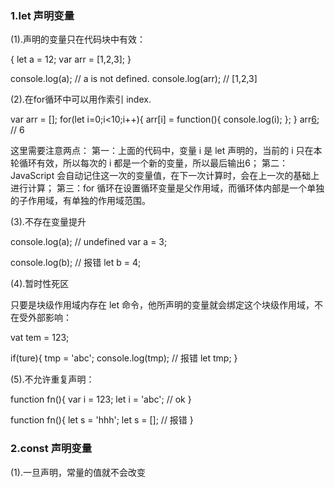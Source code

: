 ### 1.let 声明变量
(1).声明的变量只在代码块中有效：

{
  let a = 12;
  var arr = [1,2,3];
}

console.log(a); // a is not defined.
console.log(arr); // [1,2,3]

(2).在for循环中可以用作索引 index.

var arr = [];
for(let i=0;i<10;i++){
  arr[i] = function(){
    console.log(i);
  };
}
arr[6](); // 6

这里需要注意两点：
第一：上面的代码中，变量 i 是 let 声明的，当前的 i 只在本轮循环有效，所以每次的 i 都是一个新的变量，所以最后输出6；
第二：JavaScript 会自动记住这一次的变量值，在下一次计算时，会在上一次的基础上进行计算；
第三：for 循环在设置循环变量是父作用域，而循环体内部是一个单独的子作用域，有单独的作用域范围。

(3).不存在变量提升

console.log(a); // undefined
var a = 3;

console.log(b); // 报错
let b = 4;

(4).暂时性死区

只要是块级作用域内存在 let 命令，他所声明的变量就会绑定这个块级作用域，不在受外部影响：

vat tem = 123;

if(ture){
  tmp = 'abc';
  console.log(tmp); // 报错
  let tmp;
}

(5).不允许重复声明：

function fn(){
  var i = 123;
  let i = 'abc'; // ok
}

function fn(){
  let s = 'hhh';
  let s = []; // 报错
}

### 2.const 声明变量
(1).一旦声明，常量的值就不会改变
